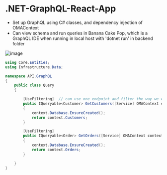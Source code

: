 # .NET-GraphQL-React-App

- Set up GraphQL using C# classes, and dependency injection of OMAContext
- Can view schema and run queries in Banana Cake Pop, which is a GraphQL IDE when running in local host with 'dotnet run' in backend folder

![image](https://github.com/Mike11199/.NET-GraphQL-React-App/assets/91037796/2cf96c89-271b-4677-84ae-06975092bdff)



```cs
using Core.Entities;
using Infrastructure.Data;

namespace API.GraphQL
{
    public class Query
    {

        [UseFiltering]  // can use one endpoint and filter the way we want with this!
        public IQueryable<Customer> GetCustomers([Service] OMAContext context )  //dependency injetion of service
        {
            context.Database.EnsureCreated();
            return context.Customers;
        }

        [UseFiltering]
        public IQueryable<Order> GetOrders([Service] OMAContext context)  //dependency injetion of service
        {
            context.Database.EnsureCreated();
            return context.Orders;
        }

    }
}
```




